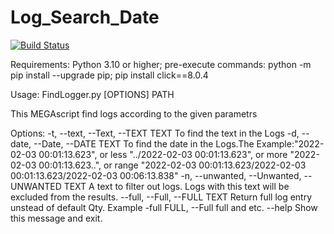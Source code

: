 # Log_Search_Date

[![Build Status](https://github.com/APOSHAml/Log_Search_Date/actions/workflows/pytest-package.yml/badge.svg?branch=master)](https://github.com/APOSHAml/Log_Search_Date/actions/workflows/pytest-package.yml)

Requirements: Python 3.10 or higher;
pre-execute commands:
python -m pip install --upgrade pip;
pip install click==8.0.4


Usage: FindLogger.py [OPTIONS] PATH

  This MEGAscript find logs according to the given parametrs

Options:
  -t, --text, --Text, --TEXT TEXT
                                  To find the text in the Logs
  -d, --date, --Date, --DATE TEXT
                                  To find the date in the Logs.The Example:"2022-02-03 00:01:13.623", or less "../2022-02-03 00:01:13.623", or more "2022-02-03 00:01:13.623\..", or range "2022-02-03 00:01:13.623/2022-02-03 00:01:13.623/2022-02-03 00:06:13.838"
  -n, --unwanted, --Unwanted, --UNWANTED TEXT
                                  A text to filter out logs. Logs with this
                                  text will be excluded from the results.
  --full, --Full, --FULL TEXT     Return full log entry unstead of default Qty. Example -full FULL, --Full full and etc.
  --help                          Show this message and exit.
